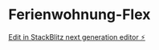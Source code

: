 # Ferienwohnung-Flex

[Edit in StackBlitz next generation editor ⚡️](https://stackblitz.com/~/github.com/AlexLGLN/Ferienwohnung-Flex)
